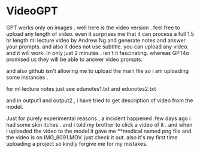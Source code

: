 # VideoGPT
GPT works only on images . well here is the video version . feel free to upload any length of video. 
even it surprises me that it can process a full 1.5 hr length ml lecture video by Andrew Ng and generate notes and answer your prompts. and also it does not use subtitle. you can upload any video. and it will work.
In only just 2 minutes . isn't it fascinating.
whereas GPT4o promised us they will be able to answer video prompts.

and also github isn't allowing me to upload the main file so i am uploading some instances .

for ml lecture notes just see edunotes1.txt and edunotes2.txt

and in output1 and output2 , i have tried to get description of video from the model.




Just for purely experimental reasons ,
a incident happened .few days ago i had some skin itches . and i told my brother to click a video of it . and when i uploaded the video to the model it gave me    **medical named png file
and the video is on IMG_8091.MOV.
just check it out.
also it's my first time uploading a project so kindly forgive me for my mistakes.

